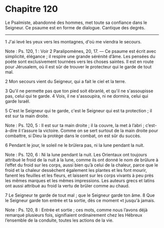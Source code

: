 # Chapitre 120

Le Psalmiste, abandonné des hommes, met toute sa confiance dans le Seigneur.
Ce psaume est en forme de dialogue.
Cantique des degrés.

***

1 J'ai levé les yeux vers les montagnes, d'où me viendra le secours.

<span class="bible-note">Note : </span> Ps. 120, 1 : Voir 2 Paralipomènes, 20, 17. ― Ce psaume est écrit avec simplicité, élégance ; il respire une grande sérénité d’âme. Les pensées du poète sont exclusivement tournées vers les choses saintes. Il est en route pour Jérusalem, où il est sûr de trouver le protecteur qui le garde de tout mal.


2 Mon secours vient du Seigneur, qui a fait le ciel et la terre.


3 Qu'il ne permette pas que ton pied soit ébranlé, et qu'il ne s'assoupisse pas, celui qui te garde. 4 Vois, il ne s'assoupira, ni ne dormira, celui qui garde Israël.


5 C'est le Seigneur qui te garde, c'est le Seigneur qui est ta protection ; il est sur ta main droite.

<span class="bible-note">Note : </span> Ps. 120, 5 : Il est sur ta main droite ; il la couvre, la met à l’abri ; c’est-à-dire il t’assure la victoire. Comme on se sert surtout de la main droite pour combattre, si Dieu la protège dans le combat, on est sûr du succès.

6 Pendant le jour, le soleil ne le brûlera pas, ni la lune pendant la nuit.

<span class="bible-note">Note : </span> Ps. 120, 6 : Ni la lune pendant la nuit. Les Orientaux ont toujours attribué le froid de la nuit à la lune, comme ils ont donné le nom de brûlure à l’effet du froid sur les corps, aussi bien qu’à celui de la chaleur, parce que le froid et la chaleur dessèchent également les plantes et les font mourir, fanent les feuilles et les fleurs, et laissent sur les corps vivants à peu près les mêmes marques et les mêmes impressions. Les auteurs grecs et latins ont aussi attribué au froid la vertu de brûler comme au chaud.


7 Le Seigneur te garde de tout mal ; que le Seigneur garde ton âme. 8 Que le Seigneur garde ton entrée et ta sortie, dès ce moment «t jusqu'à jamais.

<span class="bible-note">Note : </span> Ps. 120, 8 : Entrée et sortie ; ces mots, comme nous l’avons déjà remarqué plusieurs fois, signifiaient ordinairement chez les Hébreux l’ensemble de la conduite, toutes les actions de la vie.

